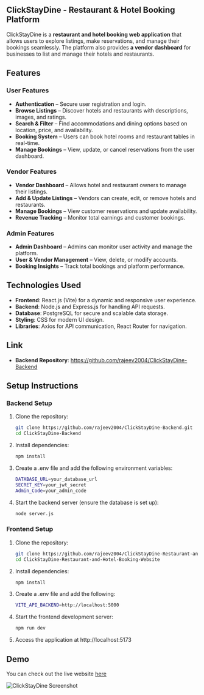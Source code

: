 ## **ClickStayDine - Restaurant & Hotel Booking Platform**

ClickStayDine is a **restaurant and hotel booking web application** that allows users to explore listings, make reservations, and manage their bookings seamlessly. The platform also provides **a vendor dashboard** for businesses to list and manage their hotels and restaurants.

## **Features**

### **User Features**
- **Authentication** – Secure user registration and login.
- **Browse Listings** – Discover hotels and restaurants with descriptions, images, and ratings.
- **Search & Filter** – Find accommodations and dining options based on location, price, and availability.
- **Booking System** – Users can book hotel rooms and restaurant tables in real-time.
- **Manage Bookings** – View, update, or cancel reservations from the user dashboard.

### **Vendor Features**
- **Vendor Dashboard** – Allows hotel and restaurant owners to manage their listings.
- **Add & Update Listings** – Vendors can create, edit, or remove hotels and restaurants.
- **Manage Bookings** – View customer reservations and update availability.
- **Revenue Tracking** – Monitor total earnings and customer bookings.

### **Admin Features**
- **Admin Dashboard** – Admins can monitor user activity and manage the platform.
- **User & Vendor Management** – View, delete, or modify accounts.
- **Booking Insights** – Track total bookings and platform performance.

## **Technologies Used**

- **Frontend**: React.js (Vite) for a dynamic and responsive user experience.
- **Backend**: Node.js and Express.js for handling API requests.
- **Database**: PostgreSQL for secure and scalable data storage.
- **Styling**: CSS for modern UI design.
- **Libraries**: Axios for API communication, React Router for navigation.

## Link

- **Backend Repository**: https://github.com/rajeev2004/ClickStayDine-Backend

## **Setup Instructions**

### **Backend Setup**
1. Clone the repository:
   ```bash
   git clone https://github.com/rajeev2004/ClickStayDine-Backend.git
   cd ClickStayDine-Backend

2. Install dependencies:
   ```bash
   npm install

3. Create a .env file and add the following environment variables: 
    ```bash
    DATABASE_URL=your_database_url
    SECRET_KEY=your_jwt_secret
    Admin_Code=your_admin_code

4. Start the backend server (ensure the database is set up):
    ```bash
    node server.js

### **Frontend Setup**
1. Clone the repository:
   ```bash
   git clone https://github.com/rajeev2004/ClickStayDine-Restaurant-and-Hotel-Booking-Website.git
   cd ClickStayDine-Restaurant-and-Hotel-Booking-Website

2. Install dependencies:
    ```bash
    npm install

3. Create a .env file and add the following:
    ```bash
    VITE_API_BACKEND=http://localhost:5000

4. Start the frontend development server:
    ```bash
    npm run dev

5. Access the application at http://localhost:5173

## Demo

You can check out the live website [here](https://rajeev2004.github.io/ClickStayDine-Restaurant-and-Hotel-Booking-Website/)

![ClickStayDine Screenshot](https://raw.githubusercontent.com/rajeev2004/ClickStayDine-Restaurant-and-Hotel-Booking-Website/refs/heads/main/src/assets/Screenshot%202025-03-10%20163902.png?raw=true)